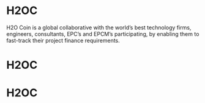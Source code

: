 # H2OC

H2O Coin is a global collaborative with the world’s best technology firms, engineers, consultants, EPC’s and EPCM’s participating, by enabling them to fast-track their project finance requirements.
# H2OC
# H2OC
